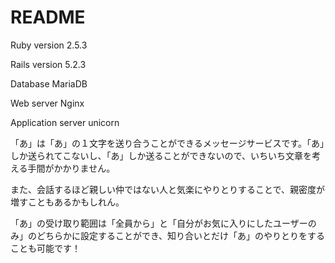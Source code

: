 # README

Ruby version 2.5.3

Rails version 5.2.3

Database MariaDB

Web server Nginx

Application server unicorn


「あ」は「あ」の１文字を送り合うことができるメッセージサービスです。「あ」しか送られてこないし、「あ」しか送ることができないので、いちいち文章を考える手間がかかりません。

また、会話するほど親しい仲ではない人と気楽にやりとりすることで、親密度が増すこともあるかもしれん。

「あ」の受け取り範囲は「全員から」と「自分がお気に入りにしたユーザーのみ」のどちらかに設定することができ、知り合いとだけ「あ」のやりとりをすることも可能です！
